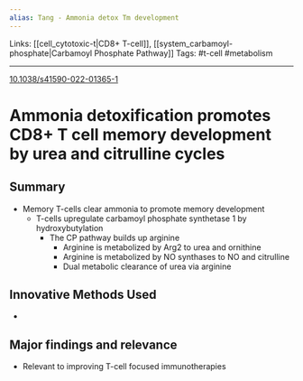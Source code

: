 ```yaml
---
alias: Tang - Ammonia detox Tm development
---
```


Links: [[cell_cytotoxic-t|CD8+ T-cell]], [[system_carbamoyl-phosphate|Carbamoyl Phosphate Pathway]]
Tags: #t-cell #metabolism 

---


[10.1038/s41590-022-01365-1](https://doi.org/10.1038/s41590-022-01365-1)

# Ammonia detoxification promotes CD8+ T cell memory development by urea and citrulline cycles

## Summary
- Memory T-cells clear ammonia to promote memory development
	- T-cells upregulate carbamoyl phosphate synthetase 1 by hydroxybutylation
		- The CP pathway builds up arginine
			- Arginine is metabolized by Arg2 to urea and ornithine
			- Arginine is metabolized by NO synthases to NO and citrulline
			- Dual metabolic clearance of urea via arginine

## Innovative Methods Used
- 

## Major findings and relevance
- Relevant to improving T-cell focused immunotherapies